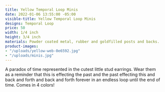 ```yaml
---
title: Yellow Temporal Loop Minis
date: 2022-01-06 13:55:00 -05:00
visible-title: Yellow Temporal Loop Minis
designs: Temporal Loop
price: 50
width: 1/4 inch
height: 3/4 inch
materials: Powder coated metal, rubber and goldfilled posts and backs.
product-images:
- "/uploads/yellow-web-0e6592.jpg"
- "/uploads/minis.jpg"
---
```


A paradox of time represented in the cutest little stud earrings. Wear them as a reminder that this is effecting the past and the past effecting this and back and forth and back and forth forever in an endless loop until the end of time. Comes in 4 colors!